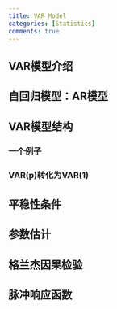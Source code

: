 ```yaml
---
title: VAR Model
categories: [Statistics]
comments: true
---
```


## VAR模型介绍


## 自回归模型：AR模型


## VAR模型结构


### 一个例子


### VAR(p)转化为VAR(1)


## 平稳性条件


## 参数估计


## 格兰杰因果检验


## 脉冲响应函数

